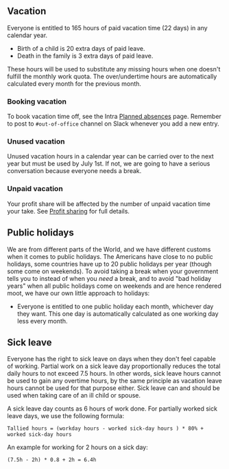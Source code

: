 
## Vacation

Everyone is entitled to 165 hours of paid vacation time (22 days) in any calendar year.

 * Birth of a child is 20 extra days of paid leave.
 * Death in the family is 3 extra days of paid leave.

These hours will be used to substitute any missing hours when one doesn't fulfill the monthly work quota. The over/undertime hours are automatically calculated every month for the previous month.

### Booking vacation

To book vacation time off, see the Intra [Planned absences](https://intra.niteoweb.com/resolveuid/dcf71b9c6b17430789ace610c9ac384a) page. Remember to post to `#out-of-office` channel on Slack whenever you add a new entry.

### Unused vacation

Unused vacation hours in a calendar year can be carried over to the next year but must be used by July 1st. If not, we are going to have a serious conversation because everyone needs a break.

### Unpaid vacation

Your profit share will be affected by the number of unpaid vacation time your take. See [Profit sharing](profit-sharing.md) for full details.


## Public holidays

We are from different parts of the World, and we have different customs when it comes to public holidays. The Americans have close to no public holidays, some countries have up to 20 public holidays per year (though some come on weekends). To avoid taking a break when your government tells you to instead of when you *need* a break, and to avoid "bad holiday years" when all public holidays come on weekends and are hence rendered moot, we have our own little approach to holidays:

* Everyone is entitled to one public holiday each month, whichever day they want. This one day is automatically calculated as one working day less every month.


## Sick leave

Everyone has the right to sick leave on days when they don't feel capable of working. Partial work on a sick leave day proportionally reduces the total daily hours to not exceed 7.5 hours. In other words, sick leave hours cannot be used to gain any overtime hours, by the same principle as vacation leave hours cannot be used for that purpose either. Sick leave can and should be used when taking care of an ill child or spouse.

A sick leave day counts as 6 hours of work done. For partially worked sick leave days, we use the following formula:

    Tallied hours = (workday hours - worked sick-day hours ) * 80% + worked sick-day hours

An example for working for 2 hours on a sick day:

    (7.5h - 2h) * 0.8 + 2h = 6.4h
